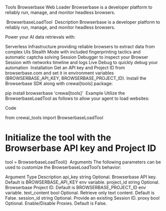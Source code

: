 Tools
Browserbase Web Loader
Browserbase is a developer platform to reliably run, manage, and monitor headless browsers.

​
BrowserbaseLoadTool
​
Description
Browserbase is a developer platform to reliably run, manage, and monitor headless browsers.

Power your AI data retrievals with:

Serverless Infrastructure providing reliable browsers to extract data from complex UIs
Stealth Mode with included fingerprinting tactics and automatic captcha solving
Session Debugger to inspect your Browser Session with networks timeline and logs
Live Debug to quickly debug your automation
​
Installation
Get an API key and Project ID from browserbase.com and set it in environment variables (BROWSERBASE_API_KEY, BROWSERBASE_PROJECT_ID).
Install the Browserbase SDK along with crewai[tools] package:

pip install browserbase 'crewai[tools]'
​
Example
Utilize the BrowserbaseLoadTool as follows to allow your agent to load websites:

Code

from crewai_tools import BrowserbaseLoadTool

# Initialize the tool with the Browserbase API key and Project ID
tool = BrowserbaseLoadTool()
​
Arguments
The following parameters can be used to customize the BrowserbaseLoadTool’s behavior:

Argument	Type	Description
api_key	string	Optional. Browserbase API key. Default is BROWSERBASE_API_KEY env variable.
project_id	string	Optional. Browserbase Project ID. Default is BROWSERBASE_PROJECT_ID env variable.
text_content	bool	Optional. Retrieve only text content. Default is False.
session_id	string	Optional. Provide an existing Session ID.
proxy	bool	Optional. Enable/Disable Proxies. Default is False.